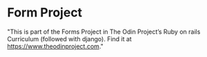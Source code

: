 # Form Project

"This is part of the Forms Project in The Odin 
Project’s Ruby on rails Curriculum (followed with django). Find it at https://www.theodinproject.com."
